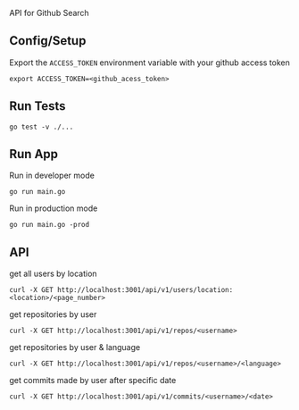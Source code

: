 API for Github Search

## Config/Setup

Export the `ACCESS_TOKEN` environment variable with your github access token
```
export ACCESS_TOKEN=<github_acess_token>
```

## Run Tests
```
go test -v ./...
```

## Run App

Run in developer mode
```
go run main.go
```

Run in production mode
```
go run main.go -prod
```

## API

get all users by location
```
curl -X GET http://localhost:3001/api/v1/users/location:<location>/<page_number>
```

get repositories by user
```
curl -X GET http://localhost:3001/api/v1/repos/<username>
```

get repositories by user & language
```
curl -X GET http://localhost:3001/api/v1/repos/<username>/<language>
```

get commits made by user after specific date <YYYY-MM-DD>
```
curl -X GET http://localhost:3001/api/v1/commits/<username>/<date>
```
